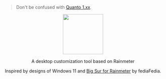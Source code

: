 > Don't be confused with [Quanto 1.xx](https://github.com/SteveHsuDrawing/quanto).

<div align="center">
  
  <img src="https://github.com/SteveHsuDrawing/quanto2/assets/122773837/9481b560-5141-47fc-b617-296ec3c8d784" width=128/>

  <p>A desktop customization tool based on Rainmeter</p>

  <p>Inspired by designs of Windows 11 and <a href="https://www.deviantart.com/fediafedia/art/Big-Sur-RC1-for-Rainmeter-846882462">Big Sur for Rainmeter</a> by fediaFedia.</p>

</div>
